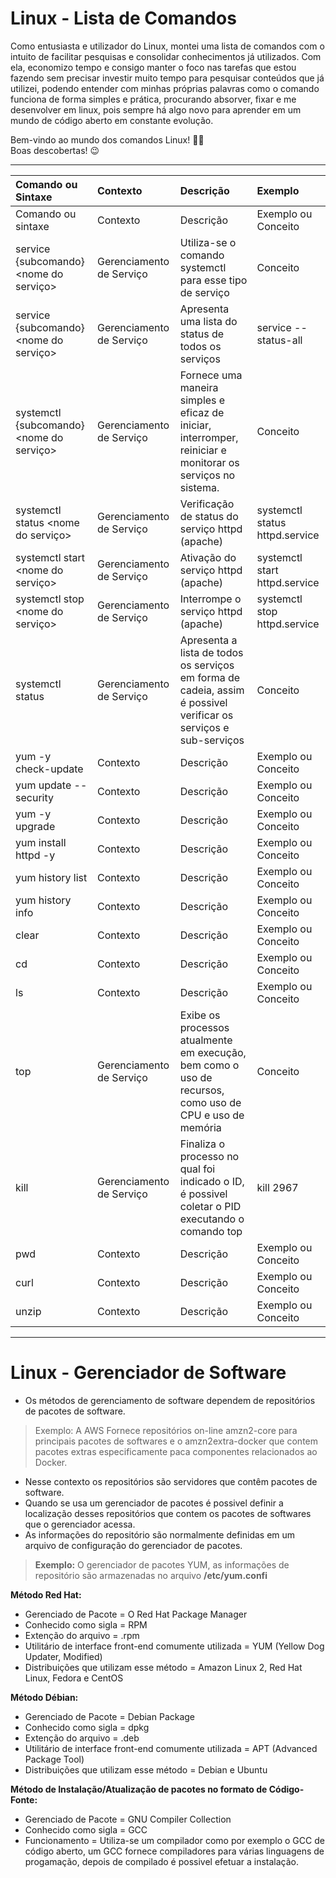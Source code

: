 # Linux - Lista de Comandos

Como entusiasta e utilizador do Linux, montei uma lista de comandos com o intuito de facilitar pesquisas e consolidar conhecimentos já utilizados. Com ela, economizo tempo e consigo manter o foco nas tarefas que estou fazendo sem precisar investir muito tempo para pesquisar conteúdos que já utilizei, podendo entender com minhas próprias palavras como o comando funciona de forma simples e prática, procurando absorver, fixar e me desenvolver em linux, pois sempre há algo novo para aprender em um mundo de código aberto em constante evolução.

Bem-vindo ao mundo dos comandos Linux! 👨‍💻  
Boas descobertas! 😉  

---

| Comando ou Sintaxe | Contexto | Descrição | Exemplo |
| :---               | :----    | :---      | :---    | 
| Comando ou sintaxe    | Contexto    | Descrição | Exemplo ou Conceito |
| service {subcomando} <nome do serviço> | Gerenciamento de Serviço | Utiliza-se o comando systemctl para esse tipo de serviço | Conceito |
| service {subcomando} <nome do serviço> | Gerenciamento de Serviço | Apresenta uma lista do status de todos os serviços | service --status-all |
| systemctl {subcomando} <nome do serviço> | Gerenciamento de Serviço | Fornece uma maneira simples e eficaz de iniciar, interromper, reiniciar e monitorar os serviços no sistema. | Conceito | 
| systemctl status <nome do serviço> | Gerenciamento de Serviço | Verificação de status do serviço httpd (apache) | systemctl status httpd.service | 
| systemctl start <nome do serviço> | Gerenciamento de Serviço | Ativação do serviço httpd (apache) | systemctl start httpd.service | 
| systemctl stop <nome do serviço> | Gerenciamento de Serviço | Interrompe o serviço httpd (apache) | systemctl stop httpd.service |
| systemctl status | Gerenciamento de Serviço | Apresenta a lista de todos os serviços em forma de cadeia, assim é possivel verificar os serviços e sub-serviços | Conceito |
| yum -y check-update   | Contexto    | Descrição | Exemplo ou Conceito |
| yum update --security    | Contexto    | Descrição | Exemplo ou Conceito |
| yum -y upgrade    | Contexto    | Descrição | Exemplo ou Conceito |
| yum install httpd -y   | Contexto    | Descrição | Exemplo ou Conceito |
| yum history list   | Contexto    | Descrição | Exemplo ou Conceito |
| yum history info <numero-do-ID-no-history-list>   | Contexto    | Descrição | Exemplo ou Conceito |
| clear   | Contexto    | Descrição | Exemplo ou Conceito |
| cd    | Contexto    | Descrição | Exemplo ou Conceito |
| ls    | Contexto    | Descrição | Exemplo ou Conceito |
| top | Gerenciamento de Serviço | Exibe os processos atualmente em execução, bem como o uso de recursos, como uso de CPU e uso de memória | Conceito |
| kill <numero-do-PID> | Gerenciamento de Serviço | Finaliza o processo no qual foi indicado o ID, é possivel coletar o PID executando o comando top | kill 2967 |
| pwd  | Contexto    | Descrição | Exemplo ou Conceito |
| curl  | Contexto    | Descrição | Exemplo ou Conceito |
| unzip | Contexto    | Descrição | Exemplo ou Conceito |

--- 

# Linux - Gerenciador de Software

- Os métodos de gerenciamento de software dependem de repositórios de pacotes de software.
> Exemplo: A AWS Fornece repositórios on-line amzn2-core para principais pacotes de softwares e o amzn2extra-docker que contem pacotes extras especificamente paca componentes relacionados ao Docker.
- Nesse contexto os repositórios são servidores que contêm pacotes de software.
- Quando se usa um gerenciador de pacotes é possivel definir a localização desses repositórios que contem os pacotes de softwares que o gerenciador acessa.
- As informações do repositório são normalmente definidas em um arquivo de configuração do gerenciador de pacotes.
> **Exemplo:** O gerenciador de pacotes YUM, as informações de repositório são armazenadas no arquivo **/etc/yum.confi**   


**Método Red Hat:** 
 - Gerenciado de Pacote = O Red Hat Package Manager
 - Conhecido como sigla = RPM
 - Extenção do arquivo = .rpm
 - Utilitário de interface front-end comumente utilizada = YUM (Yellow Dog Updater, Modified)
 - Distribuições que utilizam esse método = Amazon Linux 2, Red Hat Linux, Fedora e CentOS

**Método Débian:**
 - Gerenciado de Pacote = Debian Package
 - Conhecido como sigla = dpkg
 - Extenção do arquivo = .deb
 - Utilitário de interface front-end comumente utilizada = APT (Advanced Package Tool)
 - Distribuições que utilizam esse método = Debian e Ubuntu

**Método de Instalação/Atualização de pacotes no formato de Código-Fonte:** 
 - Gerenciado de Pacote = GNU Compiler Collection
 - Conhecido como sigla = GCC
 - Funcionamento = Utiliza-se um compilador como por exemplo o GCC de código aberto, um GCC fornece compiladores para várias linguagens de progamação, depois de compilado é possivel efetuar a instalação.


